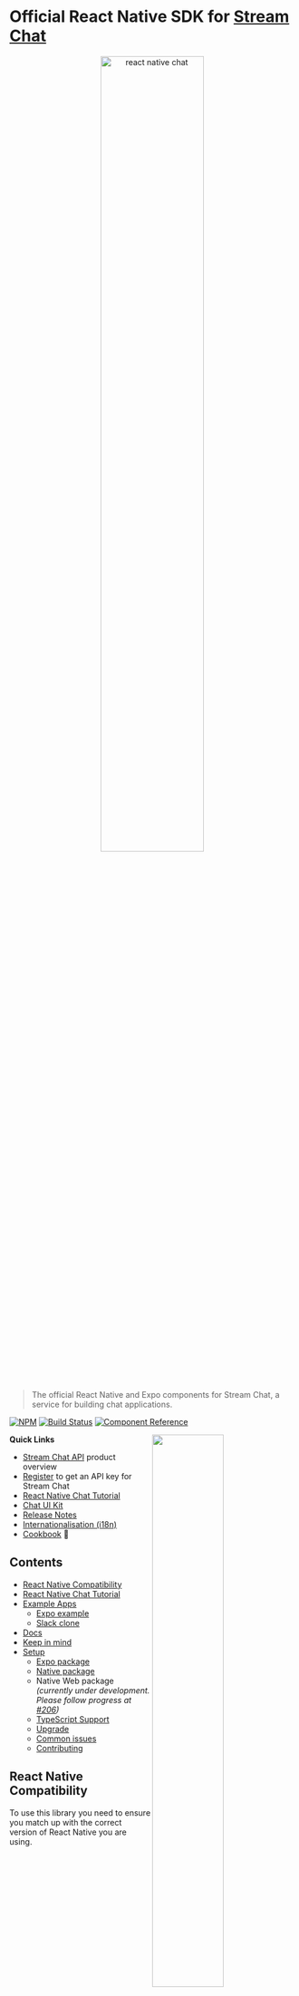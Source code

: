 # Official React Native SDK for [Stream Chat](https://getstream.io/chat/)

<p align="center">
  <a href="https://getstream.io/chat/react-native-chat/tutorial/"><img src="https://i.imgur.com/SRkDlFX.png" alt="react native chat" width="60%" /></a>
</p>

> The official React Native and Expo components for Stream Chat, a service for
> building chat applications.

[![NPM](https://img.shields.io/npm/v/stream-chat-react-native.svg)](https://www.npmjs.com/package/stream-chat-react-native)
[![Build Status](https://github.com/GetStream/stream-chat-react-native/workflows/test/badge.svg?branch=master)](https://github.com/GetStream/stream-chat-react-native/actions)
[![Component Reference](https://img.shields.io/badge/docs-component%20reference-blue.svg)](https://getstream.github.io/stream-chat-react-native/)

<img align="right" src="https://getstream.imgix.net/images/ios-chat-tutorial/iphone_chat_art@3x.png?auto=format,enhance" width="50%" />

**Quick Links**

- [Stream Chat API](https://getstream.io/chat/) product overview
- [Register](https://getstream.io/chat/trial/) to get an API key for Stream Chat
- [React Native Chat Tutorial](https://getstream.io/chat/react-native-chat/tutorial/)
- [Chat UI Kit](https://getstream.io/chat/ui-kit/)
- [Release Notes](https://github.com/GetStream/stream-chat-react-native/blob/master/CHANGELOG.md)
- [Internationalisation (i18n)](#internationalisation)
- [Cookbook](https://github.com/GetStream/stream-chat-react-native/wiki/Cookbook)  :rocket:

## Contents

- [React Native Compatibility](#react-native-compatibility)
- [React Native Chat Tutorial](#react-native-chat-tutorial)
- [Example Apps](#example-apps)
  - [Expo example](#expo-example)
  - [Slack clone](#slack-clone)
- [Docs](#docs)
- [Keep in mind](#keep-in-mind)
- [Setup](#setup-setting-up-a-chat-app)
  - [Expo package](#expo-package)
  - [Native package](#native-package)
  - Native Web package _(currently under development. Please follow progress at [#206](https://github.com/GetStream/stream-chat-react-native/issues/206))_
  - [TypeScript Support](#typescript-support)
  - [Upgrade](#upgrade)
  - [Common issues](#common-issues)
  - [Contributing](#contributing)

## React Native Compatibility

To use this library you need to ensure you match up with the correct version of React Native you are using.

| `stream-chat-react-native` version | Required React Native Version |
| ----------------------------------------- | --------- |
| `2.x.x`                                   | `>= 0.59` |
| `1.x.x`                                   | `>= 0.59` |
| `0.x.x`                                   | `*` |

## React Native Chat Tutorial

The best place to start is the [React Native Chat Tutorial](https://getstream.io/chat/react-native-chat/tutorial/). It teaches you how to use this SDK and also shows how to make frequently required changes.

## Example Apps

This repo includes 3 example apps. One made with Expo, one Native JavaScript code, and one in TypeScript.

<div style="display: inline">
  <img src="./screenshots/1.png" alt="IMAGE ALT TEXT HERE" width="250" border="1" style="margin-right: 30px" />
  <img src="./screenshots/2.png" alt="IMAGE ALT TEXT HERE" width="250" border="1" style="margin-right: 30px" />
  <img src="./screenshots/3.png" alt="IMAGE ALT TEXT HERE" width="250" border="1" />
</div>

### Expo example

1. Make sure node version is >= v10.13.0
2. ```bash
   yarn global add expo-cli
   git clone https://github.com/GetStream/stream-chat-react-native.git
   cd stream-chat-react-native/examples/ExpoMessaging
   yarn && yarn start
   ```

### Native example

1. Please make sure you have installed necessary dependencies depending on your development OS and target OS. Follow the guidelines given on official React Native documentation for installing dependencies: <https://facebook.github.io/react-native/docs/getting-started>#
2. Make sure node version is >= v10.13.0
3. Start the simulator

4. ```bash
   git clone https://github.com/GetStream/stream-chat-react-native.git
   cd stream-chat-react-native
   yarn install
   cd stream-chat-react-native/native-package
   yarn install
   cd stream-chat-react-native/examples/NativeMessaging
   yarn install
   ```

5. - For iOS

     ```bash
     cd ios && pod install && cd ..
     npx react-native run-ios
     ```

   - For android

     ```bash
     npx react-native run-android
     ```

   If you run into following error on android:

   ```bash
   Execution failed for task ':app:validateSigningDebug'.
   > Keystore file '/path_to_project/stream-chat-react-native/examples/NativeMessaging/android/app/debug.keystore' not found for signing config 'debug'.
   ```

   You can generate the debug Keystore by running this command in the `android/app/` directory: `keytool -genkey -v -keystore debug.keystore -storepass android -alias androiddebugkey -keypass android -keyalg RSA -keysize 2048 -validity 10000` - [Reference](https://github.com/facebook/react-native/issues/25629#issuecomment-511209583)

### Slack clone

Check out our tutorial on how to build a slack clone using react-native and stream-chat-react-native

<div style="display: inline">
  <img src="./screenshots/4.png" alt="IMAGE ALT TEXT HERE" width="250" border="1" style="margin-right: 30px" />
  <img src="./screenshots/5.png" alt="IMAGE ALT TEXT HERE" width="250" border="1" style="margin-right: 30px" />
  <img src="./screenshots/6.png" alt="IMAGE ALT TEXT HERE" width="250" border="1" />
</div>

- **Tutorial** [https://medium.com/@vishalnarkhede.iitd/slack-clone-with-react-native-part-1-f71a5e6a339f](https://medium.com/@vishalnarkhede.iitd/slack-clone-with-react-native-part-1-f71a5e6a339f?source=friends_link&sk=b06d7cc0c49bd08bcf398df9c89d48d7)

- **Source code for app**

  - **react native** <https://github.com/GetStream/slack-clone-react-native/>
  - **expo** <https://github.com/GetStream/slack-clone-expo/>

## Docs

The [styleguidist docs for stream-chat-react-native](https://getstream.github.io/stream-chat-react-native/) document how all the components work.

The React Native components are created using the stream-chat-js library. If you're customizing the components, it's essential to learn how the Chat Server API works. You'll want to review our [JS chat API docs](https://getstream.io/chat/docs/js/).

## Keep in mind

1. Navigation between different components is something we expect consumers to implement. You can check out the example given in this repository

2. Minor releases may come with some breaking changes, so always check the release notes before upgrading the minor version.

You can see detailed documentation about the components at <https://getstream.github.io/stream-chat-react-native>

## Setup (Setting up a chat app)

### Expo package

```bash
yarn global add expo-cli
# expo-cli supports following Node.js versions:
# * >=8.9.0 <9.0.0 (Maintenance LTS)
# * >=10.13.0 <11.0.0 (Active LTS)
# * >=12.0.0 (Current Release)
expo init StreamChatExpoExample
cd StreamChatExpoExample

# Add chat expo package
yarn add stream-chat-expo

# If you are using stream-chat-expo <= 0.4.0 and expo <= 34, then you don't need to add @react-native-community/netinfo as dependency, since previously we used NetInfo from react-native package.
expo install @react-native-community/netinfo expo-document-picker expo-image-picker expo-permissions
```

Please check the [example](https://github.com/GetStream/stream-chat-react-native/blob/master/examples/ExpoMessaging/App.js) to see usage of the components.

OR you can swap [this file](https://github.com/GetStream/stream-chat-react-native/blob/master/examples/ExpoMessaging/App.js) for your `App.js` in the root folder with by following these additional steps:

```bash
yarn add react-navigation@3.2.1 react-native-gesture-handler react-native-reanimated
```

and finally

```bash
yarn start
```

### Native package

#### For react native < 0.60

```bash
react-native init StreamChatReactNativeExample
cd StreamChatReactNativeExample
yarn add stream-chat-react-native

# https://github.com/react-native-community/react-native-netinfo#react-native-compatibility
# For React native 0.59.x - use @react-native-community/netinfo@3.2.1
# For React native <= 0.58.x - use @react-native-community/netinfo@2.0.7
yarn add @react-native-community/netinfo@3.2.1

# https://github.com/ivpusic/react-native-image-crop-picker#important-note
yarn add react-native-image-crop-picker@0.25.0
yarn add react-native-document-picker

react-native link @react-native-community/netinfo

# if you are planning to use image picker or file picker or both
react-native link react-native-image-crop-picker
react-native link react-native-document-picker

```

Please check the [example](https://github.com/GetStream/stream-chat-react-native/blob/master/examples/NativeMessaging/App.js) to see the usage of these components.

OR you can swap this file for your `App.js` in the root folder and follow this guide for your installed version <https://reactnavigation.org/docs/getting-started#installing-dependencies-into-a-bare-react-native-project>

If you are planning to use the image crop picker, there are some additional steps to be done. You can find them here - <https://github.com/ivpusic/react-native-image-crop-picker/blob/v0.25.0/README.md#install>

If you are planning to use file/document picker, you need to enable iCloud capability in your app - <https://github.com/Elyx0/react-native-document-picker#reminder>

and finally

```bash
react-native run-ios
```

#### For react native >= 0.60

```bash
react-native init StreamChatReactNativeExample
cd StreamChatReactNativeExample
yarn add stream-chat-react-native
yarn add @react-native-community/netinfo react-native-image-crop-picker react-native-document-picker
cd ios && pod install && cd ..

```

Just to be sure, please verify you are using the appropriate version of the following packages as per your react-native version.

- netinfo : <https://github.com/react-native-community/react-native-netinfo#react-native-compatibility>

- react-native-image-crop-picker : <https://github.com/ivpusic/react-native-image-crop-picker#important-note>

Please check the [example](https://github.com/GetStream/stream-chat-react-native/blob/master/examples/NativeMessaging/App.js) to see the usage of components.

OR you can swap this file for your `App.js` in the root folder by following these additional steps:

```bash
yarn add @react-native-community/masked-view @react-navigation/native @react-navigation/stack react-native-gesture-handler react-native-reanimated react-native-safe-area-context react-native-screens
cd ios && pod install && cd ..
```

If you are planning to use an image crop picker, there are some additional steps to be done. You can find them here - <https://github.com/ivpusic/react-native-image-crop-picker#install>

If you are planning to use file/document picker, you need to enable iCloud capability in your app - <https://github.com/Elyx0/react-native-document-picker#reminder>

and finally

**iOS**:

```bash
npx react-native run-ios
```

**Note for Android**:

If you are using AndroidX app:

> AndroidX is a major step forward in the Android ecosystem, and the old support library artifacts are being deprecated. For 0.60, React Native has been migrated over to AndroidX. This is a breaking change, and your native code and dependencies will need to be migrated as well.

(Reference: <https://facebook.github.io/react-native/blog/2019/07/03/version-60#androidx-support>)

In current context, dependencies such as `react-native-document-picker` and (if you are using `react-navigation`) `react-native-gesture-handler`, `react-native-reanimated` don't have AndroidX support. But an awesome tool named [jetifier](https://github.com/mikehardy/jetifier) is quite useful to patch these dependencies with AndroidX support.

**NOTE** If you are planning to use file picker functionality, make sure you enable iCloud capability in your app

![Enable iCloud capability](https://camo.githubusercontent.com/ac300ca7e3bbab573a76c151469a89efd8b31e72/68747470733a2f2f33313365353938373731386233343661616638332d66356538323532373066323961383466373838313432333431303338343334322e73736c2e6366312e7261636b63646e2e636f6d2f313431313932303637342d656e61626c652d69636c6f75642d64726976652e706e67)

## TypeScript Support

As of version `2.0.0` `stream-chat-react-native` has been converted to TypeScript. The `stream-chat-js` library was converted to typescript in version `2.0.0` as well. These upgrades not only provide improved type safety but also allow through the use of [generics](https://www.typescriptlang.org/docs/handbook/generics.html) for user provided typings to be passed to server responses, custom components, filters, etc.

In many cases TypeScript can use [inference](https://www.typescriptlang.org/docs/handbook/type-inference.html) from a provided prop to infer the generics used. It is therefore important that the proper generics be applied to the `stream-chat-js` client when it is instantiated. The [documentation on `stream-chat-js` TypeScript](https://github.com/GetStream/stream-chat-js#typescript-v2xx) has examples of how this can be done in detail. The client takes seven optional generics that correspond to the seven customizable fields that currently exist in `stream-chat-js`.

```typescript
const client = new StreamChat<
  AttachmentType,
  ChannelType,
  CommandType,
  EventType,
  MessageType,
  ReactionType,
  UserType
>('YOUR_API_KEY', 'API_KEY_SECRET');
```

All seven generics contain defaults in the `stream-chat-react-native` repo that you can extend for custom data. Additional fields on the defaults i.e. `file_size`, `mime_type`, and `image` are custom fields used by `stream-chat-react-native` already within the SDK. When wanting to set a subset of generics the preceding and interceding generics must also be set in order for the TypeScript compiler to correctly understand intent.

To set `ChannelType` and `MessageType` for instance the initialization would be:

```typescript
const client = new StreamChat<
  DefaultAttachmentType,
  { image?: string, nickName?: string },
  DefaultCommandType,
  DefaultEventType,
  { isAdminMessage?: boolean },
>('YOUR_API_KEY', 'API_KEY_SECRET');
```

**Note:** `DefaultCommandType` extends `string & {}` instead of `string` to maintain intellisense for the included commands. In use a string union such as `'poll' | 'question'` could be used to extend them.

```typescript
type DefaultAttachmentType = Record<string, unknown> & {
  file_size?: number | string;
  mime_type?: string;
};
type DefaultChannelType = Record<string, unknown> & {
  image?: string;
};
type DefaultCommandType = string & {};
type DefaultEventType = Record<string, unknown>;
type DefaultMessageType = Record<string, unknown>;
type DefaultReactionType = Record<string, unknown>;
type DefaultUserType = Record<string, unknown> & {
  image?: string;
};
```

The [TypeScript Example App](./examples/TypeScriptMessaging/App.tsx) shows how to apply the generics to many of the components in the SDK. Core to understanding this usage is how generics [can be applied to JSX elements](https://www.typescriptlang.org/docs/handbook/release-notes/typescript-2-9.html#generic-type-arguments-in-jsx-elements).

In many cases the use of a single prop such as `client` or `channel` allows TypeScript to infer the generics on an element. In this case `LocalAttachmentType` is inferred from `channel` and passed to the props type for a custom Attachment component.

<div style="display: inline">
  <img src="./screenshots/TS-1.png" alt="TypeScript Image 1" width="900" border="1" />
</div>

Not all components use or are always provided a prop that can provide inference though. In these cases the generics must be applied to the component directly. `MessageList` for instance could have the previous generics applied to it.

```typescript
<MessageList<
  DefaultAttachmentType,
  { image?: string, nickName?: string },
  DefaultCommandType,
  DefaultEventType,
  { isAdminMessage?: boolean },
>
  onThreadSelect={(thread) => {
    setThread(thread);
    if (channel?.id) {
      navigation.navigate('Thread', { channelId: channel.id });
    }
  }}
/>
```

This passes the generics through appropriately to custom components and other props, in this case the custom `Message` component would receive the generics.

<div style="display: inline">
  <img src="./screenshots/TS-2.png" alt="TypeScript Image 2" width="900" border="1" />
</div>

The context hooks provided also require generics to be applied to correctly type custom returns. `useChannelContext` for instance would have the previous generics applied to it to get a correctly typed return for `channel`.

```typescript
const { channel } = useChannelContext<
  DefaultAttachmentType,
  { image?: string, nickName?: string },
  DefaultCommandType,
  DefaultEventType,
  { isAdminMessage?: boolean },
  >();
```

**Note:** Inference only works correctly when all generics are provided by a given input. [Partial Type Argument Inference](https://github.com/microsoft/TypeScript/issues/26242) is currently not supported in TypeScript. This is particularly relevant if the Higher Order Components are used in place of the provided context hooks. The `withChannelContext` HOC accepts the generics similarly to the `useChannelContext` hook, but because partial inference is not supported the props for the wrapped component must also be explicitly provided.

```typescript
withChannelContext<
  MyComponentProps,
  DefaultAttachmentType,
  { image?: string, nickName?: string },
  DefaultCommandType,
  DefaultEventType,
  { isAdminMessage?: boolean },
>(MyComponent);
```

## Upgrade

- Upgrade from 1.2.x to 1.3.x:
  - 1.3.x replaced native dependency support for react-native-image-picker in favor of react-native-image-crop-picker for multi-image selection capabilities

- Upgrade from 0.1.x to 0.2.x:

  - 0.2.x added support for react native 0.60. Dependencies like `react-native-image-picker`, `react-native-document-picker` and `netinfo` have been taken out of hard dependencies and moved to peer dependencies and thus will have to be installed manually on consumer end ([Reference](https://github.com/GetStream/stream-chat-react-native/pull/52/files#diff-83a54d8caab0ea9fcdd5f832b03a5d83))
  - React Native 0.60 came with auto-linking functionality that means if some native libraries are linked manually before the upgrade, they will have to be unlinked, so that React Native can auto-link them ([Reference](https://facebook.github.io/react-native/blog/2019/07/03/version-60#native-modules-are-now-autolinked))

    ```
    react-native unlink react-native-image-picker
    react-native unlink react-native-document-picker
    react-native unlink @react-native-community/netinfo
    ```

  - React Native 0.60 has been migrated over to AndroidX. In the current context, dependencies such as `react-native-document-picker` and (if you are using `react-navigation`) `react-native-gesture-handler`, `react-native-reanimated` don't have AndroidX support. But an excellent tool named [jetifier](https://github.com/mikehardy/jetifier) is quite useful to patch these dependencies with AndroidX support.

  - CocoaPods are not part of React Native's iOS project ([ref](https://facebook.github.io/react-native/blog/2019/07/03/version-60#cocoapods-by-default)). Thus make sure to install all the pod dependencies.

    ```
    cd ios && pod install && cd ..
    ```

## Common issues

#### While running native example, you may (not necessarily) run into the following issues

1. When you execute `npx react-native run-ios` for the first time, it starts a metro bundler in parallel. It can result in some errors since the build process isn't complete yet. Try the following to fix this:
   1. Close/stop the metro bundler process.
   2. Let the build process finish. It can usually take around 2-3 minutes for the first time.
   3. Start the metro bundler manually by executing `yarn start` inside `stream-chat-react-native/examples/NativeMessaging` directory.
2. When you execute `npx react-native run-android`, you may (not necessarily) run into following error:

   ```ERROR
   info Starting JS server...
   info Building and installing the app on the device (cd android && ./gradlew app:installDebug)...
   Starting a Gradle Daemon, 1 incompatible Daemon could not be reused, use --status for details

   FAILURE: Build failed with an exception.

   * What went wrong:
   A problem occurred configuring project ':@react-native-community_netinfo'.
   > SDK location not found. Define location with sdk.dir in the local.properties file or with an ANDROID_HOME environment variable.

   * Try:
   Run with --stacktrace option to get the stack trace. Run with --info or --debug option to get more log output. Run with --scan to get full insights.

   * Get more help at https://help.gradle.org

   BUILD FAILED in 13s
   error Could not install the app on the device, read the error above for details.
   Make sure you have an Android emulator running or a device connected and have
   set up your Android development environment:
   https://facebook.github.io/react-native/docs/getting-started.html
   error Command failed: ./gradlew app:installDebug. Run CLI with --verbose flag for more details.
   ```

   To resolve this, do the following.

   1. Create a file named `local.properties` inside `stream-chat-react-native/examples/NativeMessaging/android` directory
   2. Put the this line in that file. Make sure sdk path is correctly mentioned as per your system:

      ```
      sdk.dir=/Users/{user_name}/Library/Android/sdk/
      ```

   3. Rerun `npx react-native run-android` in `stream-chat-react-native/examples/NativeMessaging` directory

## Internationalisation

Instance of class `Streami18n` should be provided to the Chat component to handle translations.
Stream provides the following list of built-in translations for components:

1. English (en)
2. Dutch (nl)
3. Russian (ru)
4. Turkish (tr)
5. French (fr)
6. Italian (it)
7. Hindi (hi)

The default language is English. The simplest way to start using chat components in one of the in-built languages is the following:

Simplest way to start using chat components in one of the in-built languages would be following:

```js static
const i18n = new Streami18n({ language: 'nl' });
<Chat client={chatClient} i18nInstance={i18n}>
  ...
</Chat>;
```

If you would like to override certain keys in in-built translation:

```js static
const i18n = new Streami18n({
  language: 'nl',
  translationsForLanguage: {
    'Nothing yet...': 'Nog Niet ...',
    '{{ firstUser }} and {{ secondUser }} are typing...':
      '{{ firstUser }} en {{ secondUser }} zijn aan het typen...',
  },
});
```

You can find all the available keys here: <https://github.com/GetStream/stream-chat-react-native/tree/master/src/i18n>

They are also exported as a JSON object from the library.

```js static
import {
  enTranslations,
  nlTranslations,
  ruTranslations,
  trTranslations,
  frTranslations,
  hiTranslations,
  itTranslations,
  esTranslations,
} from 'stream-chat-react-native'; // or 'stream-chat-expo'
```

Please read this docs on i18n for more details and further customizations - <https://getstream.github.io/stream-chat-react-native/#streami18n>

## Contributing

We welcome code changes that improve this library or fix a problem, and please make sure to follow all best practices and test all the changes. Please check our [dev setup docs](https://github.com/GetStream/stream-chat-react-native/wiki/Dev-setup-for-contributing-to-the-library) to get you started. We are pleased to merge your code into the official repository. Make sure to sign our [Contributor License Agreement (CLA)](https://docs.google.com/forms/d/e/1FAIpQLScFKsKkAJI7mhCr7K9rEIOpqIDThrWxuvxnwUq2XkHyG154vQ/viewform) first. See our license file for more details.
